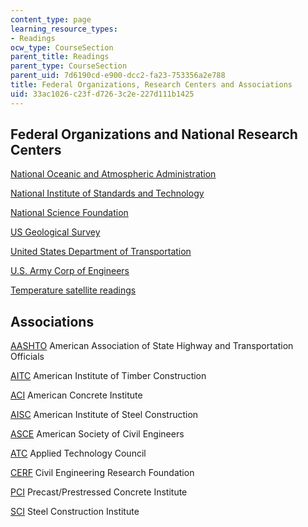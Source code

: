 ```yaml
---
content_type: page
learning_resource_types:
- Readings
ocw_type: CourseSection
parent_title: Readings
parent_type: CourseSection
parent_uid: 7d6190cd-e900-dcc2-fa23-753356a2e788
title: Federal Organizations, Research Centers and Associations
uid: 33ac1026-c23f-d726-3c2e-227d111b1425
---
```


Federal Organizations and National Research Centers
---------------------------------------------------

[National Oceanic and Atmospheric Administration](http://www.noaa.gov/)[](http://www.noaa.gov/)

[National Institute of Standards and Technology](http://www.nist.gov/)[](http://www.nist.gov/)

[National Science Foundation](http://www.nsf.gov/)

[US Geological Survey](http://www.usgs.gov/)[](http://www.usgs.gov/)

[United States Department of Transportation](http://www.dot.gov/)[](http://www.dot.gov/)

[U.S. Army Corp of Engineers](http://www.usace.army.mil/)[](http://www.usace.army.mil/)

[Temperature satellite readings](http://dcz.gso.uri.edu/amy/avhrr.html)

Associations
------------

[AASHTO](http://www.aashto.org/) American Association of State Highway and Transportation Officials

[AITC](http://www.aitc-glulam.org/) American Institute of Timber Construction

[ACI](http://www.aci-int.org/) American Concrete Institute

[AISC](http://www.aisc.org/) American Institute of Steel Construction

[ASCE](http://www.asce.org/) American Society of Civil Engineers

[ATC](http://www.atcouncil.org/) Applied Technology Council

[CERF](http://www.cerf.org/) Civil Engineering Research Foundation

[PCI](http://www.pci.org/) Precast/Prestressed Concrete Institute

[SCI](http://www.steel-sci.org/) Steel Construction Institute